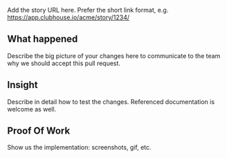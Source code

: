 Add the story URL here. Prefer the short link format, e.g. https://app.clubhouse.io/acme/story/1234/

## What happened

Describe the big picture of your changes here to communicate to the team why we should accept this pull request. 
 
## Insight

Describe in detail how to test the changes. Referenced documentation is welcome as well.
 
## Proof Of Work

Show us the implementation: screenshots, gif, etc.
